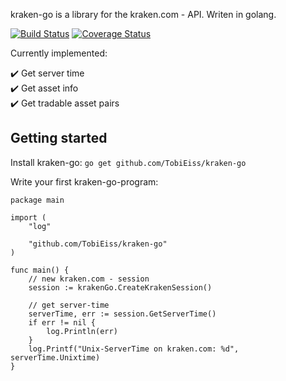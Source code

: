 kraken-go is a library for the kraken.com - API.
Writen in golang.

[![Build Status](https://travis-ci.org/TobiEiss/kraken-go.svg?branch=master)](https://travis-ci.org/TobiEiss/kraken-go)
[![Coverage Status](https://coveralls.io/repos/github/TobiEiss/kraken-go/badge.svg?branch=master)](https://coveralls.io/github/TobiEiss/kraken-go?branch=master)


Currently implemented:

:heavy_check_mark: Get server time  
:heavy_check_mark: Get asset info  
:heavy_check_mark: Get tradable asset pairs

## Getting started

Install kraken-go:
`go get github.com/TobiEiss/kraken-go`

Write your first kraken-go-program:
```golang
package main

import (
	"log"

	"github.com/TobiEiss/kraken-go"
)

func main() {
	// new kraken.com - session
	session := krakenGo.CreateKrakenSession()

	// get server-time
	serverTime, err := session.GetServerTime()
	if err != nil {
		log.Println(err)
	}
	log.Printf("Unix-ServerTime on kraken.com: %d", serverTime.Unixtime)
}
```